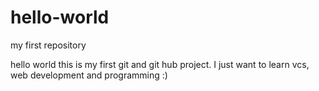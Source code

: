 # hello-world
my first repository

hello world this is my first git and git hub project. I just want to learn vcs, web development and programming :)
